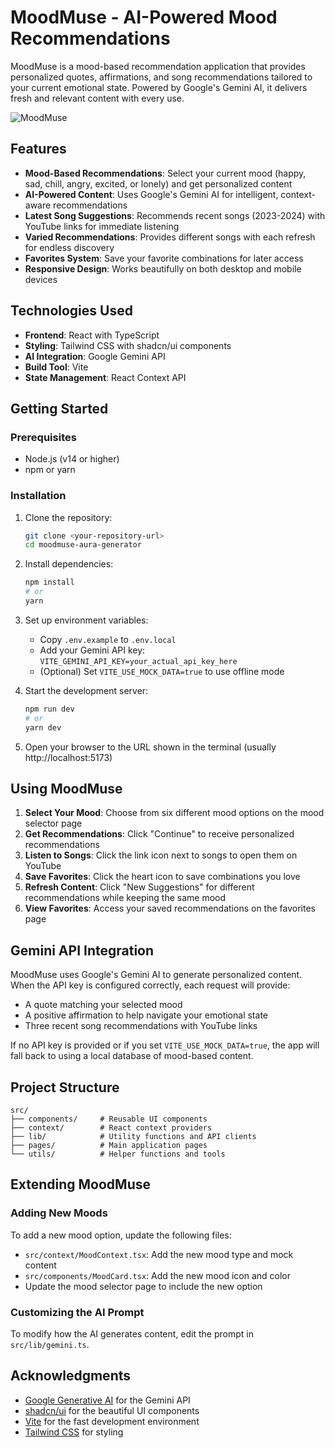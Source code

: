 # MoodMuse - AI-Powered Mood Recommendations

MoodMuse is a mood-based recommendation application that provides personalized quotes, affirmations, and song recommendations tailored to your current emotional state. Powered by Google's Gemini AI, it delivers fresh and relevant content with every use.

![MoodMuse](https://images.unsplash.com/photo-1465146344425-f00d5f5c8f07?q=80&w=1000&auto=format&fit=crop)

## Features

- **Mood-Based Recommendations**: Select your current mood (happy, sad, chill, angry, excited, or lonely) and get personalized content
- **AI-Powered Content**: Uses Google's Gemini AI for intelligent, context-aware recommendations
- **Latest Song Suggestions**: Recommends recent songs (2023-2024) with YouTube links for immediate listening
- **Varied Recommendations**: Provides different songs with each refresh for endless discovery
- **Favorites System**: Save your favorite combinations for later access
- **Responsive Design**: Works beautifully on both desktop and mobile devices

## Technologies Used

- **Frontend**: React with TypeScript
- **Styling**: Tailwind CSS with shadcn/ui components
- **AI Integration**: Google Gemini API
- **Build Tool**: Vite
- **State Management**: React Context API

## Getting Started

### Prerequisites

- Node.js (v14 or higher)
- npm or yarn

### Installation

1. Clone the repository:
   ```bash
   git clone <your-repository-url>
   cd moodmuse-aura-generator
   ```

2. Install dependencies:
   ```bash
   npm install
   # or
   yarn
   ```

3. Set up environment variables:
   - Copy `.env.example` to `.env.local`
   - Add your Gemini API key: `VITE_GEMINI_API_KEY=your_actual_api_key_here`
   - (Optional) Set `VITE_USE_MOCK_DATA=true` to use offline mode

4. Start the development server:
   ```bash
   npm run dev
   # or
   yarn dev
   ```

5. Open your browser to the URL shown in the terminal (usually http://localhost:5173)

## Using MoodMuse

1. **Select Your Mood**: Choose from six different mood options on the mood selector page
2. **Get Recommendations**: Click "Continue" to receive personalized recommendations
3. **Listen to Songs**: Click the link icon next to songs to open them on YouTube
4. **Save Favorites**: Click the heart icon to save combinations you love
5. **Refresh Content**: Click "New Suggestions" for different recommendations while keeping the same mood
6. **View Favorites**: Access your saved recommendations on the favorites page

## Gemini API Integration

MoodMuse uses Google's Gemini AI to generate personalized content. When the API key is configured correctly, each request will provide:

- A quote matching your selected mood
- A positive affirmation to help navigate your emotional state
- Three recent song recommendations with YouTube links

If no API key is provided or if you set `VITE_USE_MOCK_DATA=true`, the app will fall back to using a local database of mood-based content.

## Project Structure

```
src/
├── components/     # Reusable UI components
├── context/        # React context providers
├── lib/            # Utility functions and API clients
├── pages/          # Main application pages
└── utils/          # Helper functions and tools
```

## Extending MoodMuse

### Adding New Moods

To add a new mood option, update the following files:
- `src/context/MoodContext.tsx`: Add the new mood type and mock content
- `src/components/MoodCard.tsx`: Add the new mood icon and color
- Update the mood selector page to include the new option

### Customizing the AI Prompt

To modify how the AI generates content, edit the prompt in `src/lib/gemini.ts`.

## Acknowledgments

- [Google Generative AI](https://ai.google.dev/) for the Gemini API
- [shadcn/ui](https://ui.shadcn.com/) for the beautiful UI components
- [Vite](https://vitejs.dev/) for the fast development environment
- [Tailwind CSS](https://tailwindcss.com/) for styling

